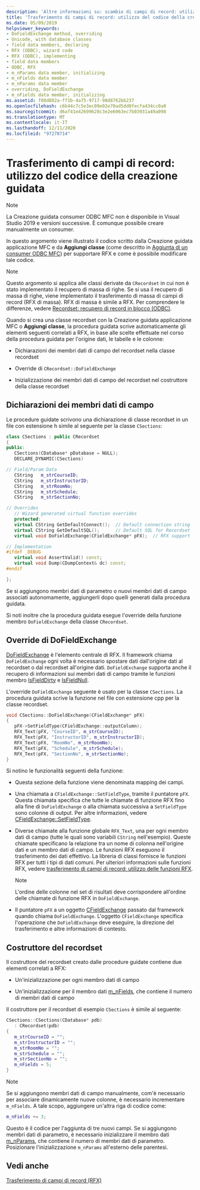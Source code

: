 ```yaml
---
description: 'Altre informazioni su: scambio di campi di record: utilizzo del codice della procedura guidata'
title: 'Trasferimento di campi di record: utilizzo del codice della creazione guidata'
ms.date: 05/09/2019
helpviewer_keywords:
- DoFieldExchange method, overriding
- Unicode, with database classes
- field data members, declaring
- RFX (ODBC), wizard code
- RFX (ODBC), implementing
- field data members
- ODBC, RFX
- m_nParams data member, initializing
- m_nFields data member
- m_nParams data member
- overriding, DoFieldExchange
- m_nFields data member, initializing
ms.assetid: f00d882a-ff1b-4a75-9717-98d8762bb237
ms.openlocfilehash: c6b44c7c5e3ec09e02e70ad5dd0fecfa434cc0a0
ms.sourcegitcommit: d6af41e42699628c3e2e6063ec7b03931a49a098
ms.translationtype: MT
ms.contentlocale: it-IT
ms.lasthandoff: 12/11/2020
ms.locfileid: "97278714"
---
```

# <a name="record-field-exchange-working-with-the-wizard-code"></a>Trasferimento di campi di record: utilizzo del codice della creazione guidata

> [!NOTE]
> La Creazione guidata consumer ODBC MFC non è disponibile in Visual Studio 2019 e versioni successive. È comunque possibile creare manualmente un consumer.

In questo argomento viene illustrato il codice scritto dalla Creazione guidata applicazione MFC e da **Aggiungi classe** (come descritto in [Aggiunta di un consumer ODBC MFC](../../mfc/reference/adding-an-mfc-odbc-consumer.md)) per supportare RFX e come è possibile modificare tale codice.

> [!NOTE]
> Questo argomento si applica alle classi derivate da `CRecordset` in cui non è stato implementato il recupero di massa di righe. Se si usa il recupero di massa di righe, viene implementato il trasferimento di massa di campi di record (RFX di massa). RFX di massa è simile a RFX. Per comprendere le differenze, vedere [Recordset: recupero di record in blocco (ODBC)](../../data/odbc/recordset-fetching-records-in-bulk-odbc.md).

Quando si crea una classe recordset con la Creazione guidata applicazione MFC o **Aggiungi classe**, la procedura guidata scrive automaticamente gli elementi seguenti correlati a RFX, in base alle scelte effettuate nel corso della procedura guidata per l'origine dati, le tabelle e le colonne:

- Dichiarazioni dei membri dati di campo del recordset nella classe recordset

- Override di `CRecordset::DoFieldExchange`

- Inizializzazione dei membri dati di campo del recordset nel costruttore della classe recordset

## <a name="field-data-member-declarations"></a><a name="_core_the_field_data_member_declarations"></a> Dichiarazioni dei membri dati di campo

Le procedure guidate scrivono una dichiarazione di classe recordset in un file con estensione h simile al seguente per la classe `CSections`:

```cpp
class CSections : public CRecordset
{
public:
   CSections(CDatabase* pDatabase = NULL);
   DECLARE_DYNAMIC(CSections)

// Field/Param Data
   CString   m_strCourseID;
   CString   m_strInstructorID;
   CString   m_strRoomNo;
   CString   m_strSchedule;
   CString   m_strSectionNo;

// Overrides
   // Wizard generated virtual function overrides
   protected:
   virtual CString GetDefaultConnect();  // Default connection string
   virtual CString GetDefaultSQL();      // Default SQL for Recordset
   virtual void DoFieldExchange(CFieldExchange* pFX);  // RFX support

// Implementation
#ifdef _DEBUG
   virtual void AssertValid() const;
   virtual void Dump(CDumpContext& dc) const;
#endif

};
```

Se si aggiungono membri dati di parametro o nuovi membri dati di campo associati autonomamente, aggiungerli dopo quelli generati dalla procedura guidata.

Si noti inoltre che la procedura guidata esegue l'override della funzione membro `DoFieldExchange` della classe `CRecordset`.

## <a name="dofieldexchange-override"></a><a name="_core_the_dofieldexchange_override"></a> Override di DoFieldExchange

[DoFieldExchange](../../mfc/reference/crecordset-class.md#dofieldexchange) è l'elemento centrale di RFX. Il framework chiama `DoFieldExchange` ogni volta è necessario spostare dati dall'origine dati al recordset o dal recordset all'origine dati. `DoFieldExchange` supporta anche il recupero di informazioni sui membri dati di campo tramite le funzioni membro [IsFieldDirty](../../mfc/reference/crecordset-class.md#isfielddirty) e [IsFieldNull](../../mfc/reference/crecordset-class.md#isfieldnull).

L'override `DoFieldExchange` seguente è usato per la classe `CSections`. La procedura guidata scrive la funzione nel file con estensione cpp per la classe recordset.

```cpp
void CSections::DoFieldExchange(CFieldExchange* pFX)
{
   pFX->SetFieldType(CFieldExchange::outputColumn);
   RFX_Text(pFX, "CourseID", m_strCourseID);
   RFX_Text(pFX, "InstructorID", m_strInstructorID);
   RFX_Text(pFX, "RoomNo", m_strRoomNo);
   RFX_Text(pFX, "Schedule", m_strSchedule);
   RFX_Text(pFX, "SectionNo", m_strSectionNo);
}
```

Si notino le funzionalità seguenti della funzione:

- Questa sezione della funzione viene denominata mapping dei campi.

- Una chiamata a `CFieldExchange::SetFieldType`, tramite il puntatore `pFX`. Questa chiamata specifica che tutte le chiamate di funzione RFX fino alla fine di `DoFieldExchange` o alla chiamata successiva a `SetFieldType` sono colonne di output. Per altre informazioni, vedere [CFieldExchange::SetFieldType](../../mfc/reference/cfieldexchange-class.md#setfieldtype).

- Diverse chiamate alla funzione globale `RFX_Text`, una per ogni membro dati di campo (tutte le quali sono variabili `CString` nell'esempio). Queste chiamate specificano la relazione tra un nome di colonna nell'origine dati e un membro dati di campo. Le funzioni RFX eseguono il trasferimento dei dati effettivo. La libreria di classi fornisce le funzioni RFX per tutti i tipi di dati comuni. Per ulteriori informazioni sulle funzioni RFX, vedere [trasferimento di campi di record: utilizzo delle funzioni RFX](../../data/odbc/record-field-exchange-using-the-rfx-functions.md).

    > [!NOTE]
    >  L'ordine delle colonne nel set di risultati deve corrispondere all'ordine delle chiamate di funzione RFX in `DoFieldExchange`.

- Il puntatore `pFX` a un oggetto [CFieldExchange](../../mfc/reference/cfieldexchange-class.md) passato dal framework quando chiama `DoFieldExchange`. L'oggetto `CFieldExchange` specifica l'operazione che `DoFieldExchange` deve eseguire, la direzione del trasferimento e altre informazioni di contesto.

## <a name="recordset-constructor"></a><a name="_core_the_recordset_constructor"></a> Costruttore del recordset

Il costruttore del recordset creato dalle procedure guidate contiene due elementi correlati a RFX:

- Un'inizializzazione per ogni membro dati di campo

- Un'inizializzazione per il membro dati [m_nFields](../../mfc/reference/crecordset-class.md#m_nfields), che contiene il numero di membri dati di campo

Il costruttore per il recordset di esempio `CSections` è simile al seguente:

```cpp
CSections::CSections(CDatabase* pdb)
   : CRecordset(pdb)
{
   m_strCourseID = "";
   m_strInstructorID = "";
   m_strRoomNo = "";
   m_strSchedule = "";
   m_strSectionNo = "";
   m_nFields = 5;
}
```

> [!NOTE]
> Se si aggiungono membri dati di campo manualmente, com'è necessario per associare dinamicamente nuove colonne, è necessario incrementare `m_nFields`. A tale scopo, aggiungere un'altra riga di codice come:

```cpp
m_nFields += 3;
```

Questo è il codice per l'aggiunta di tre nuovi campi. Se si aggiungono membri dati di parametro, è necessario inizializzare il membro dati [m_nParams](../../mfc/reference/crecordset-class.md#m_nparams), che contiene il numero di membri dati di parametro. Posizionare l'inizializzazione `m_nParams` all'esterno delle parentesi.

## <a name="see-also"></a>Vedi anche

[Trasferimento di campi di record (RFX)](../../data/odbc/record-field-exchange-rfx.md)

